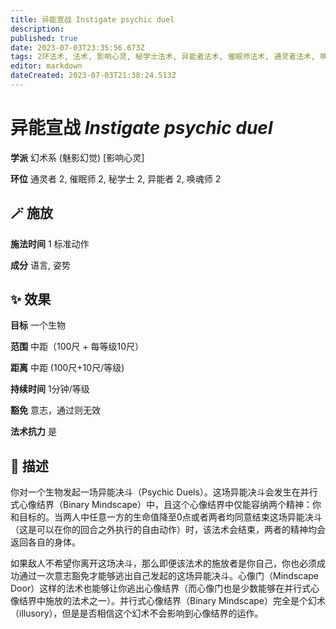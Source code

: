 ```yaml
---
title: 异能宣战 Instigate psychic duel
description: 
published: true
date: 2023-07-03T23:35:56.673Z
tags: 2环法术, 法术, 影响心灵, 秘学士法术, 异能者法术, 催眠师法术, 通灵者法术, 唤魂师法术, 幻术系, 魅影幻觉
editor: markdown
dateCreated: 2023-07-03T21:38:24.513Z
---
```


# **异能宣战** *Instigate psychic duel*

**学派** 幻术系 (魅影幻觉) \[影响心灵\] 

**环位** 通灵者 2, 催眠师 2, 秘学士 2, 异能者 2, 唤魂师 2

## 🪄 施放

**施法时间** 1 标准动作

**成分** 语言, 姿势

## ✨ 效果 

**目标** 一个生物 

**范围** 中距（100尺 + 每等级10尺）

**距离** 中距 (100尺+10尺/等级)  

**持续时间** 1分钟/等级 

**豁免** 意志，通过则无效

**法术抗力** 是

## 📖 描述

你对一个生物发起一场异能决斗（Psychic Duels）。这场异能决斗会发生在并行式心像结界（Binary Mindscape）中，且这个心像结界中仅能容纳两个精神：你和目标的。当两人中任意一方的生命值降至0点或者两者均同意结束这场异能决斗（这是可以在你的回合之外执行的自由动作）时，该法术会结束，两者的精神均会返回各自的身体。

如果敌人不希望你离开这场决斗，那么即便该法术的施放者是你自己，你也必须成功通过一次意志豁免才能够逃出自己发起的这场异能决斗。心像门（Mindscape Door）这样的法术也能够让你逃出心像结界（而心像门也是少数能够在并行式心像结界中施放的法术之一）。并行式心像结界（Binary Mindscape）完全是个幻术（illusory），但是是否相信这个幻术不会影响到心像结界的运作。
    